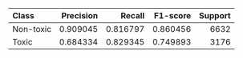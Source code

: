 | Class     |   Precision |   Recall |   F1-score |   Support |
|:----------|------------:|---------:|-----------:|----------:|
| Non-toxic |    0.909045 | 0.816797 |   0.860456 |      6632 |
| Toxic     |    0.684334 | 0.829345 |   0.749893 |      3176 |